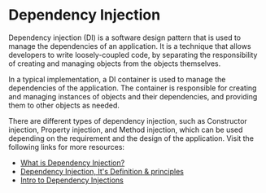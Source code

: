 # Dependency Injection

Dependency injection (DI) is a software design pattern that is used to manage the dependencies of an application. It is a technique that allows developers to write loosely-coupled code, by separating the responsibility of creating and managing objects from the objects themselves.

In a typical implementation, a DI container is used to manage the dependencies of the application. The container is responsible for creating and managing instances of objects and their dependencies, and providing them to other objects as needed.

There are different types of dependency injection, such as Constructor injection, Property injection, and Method injection, which can be used depending on the requirement and the design of the application.
Visit the following links for more resources:

- [What is Dependency Injection?](https://stackoverflow.com/questions/130794/what-is-dependency-injection)
- [Dependency Injection, It's Definition & principles](https://www.growin.com/blog/what-is-dependency-injection/)
- [Intro to Dependency Injections](https://www.freecodecamp.org/news/a-quick-intro-to-dependency-injection-what-it-is-and-when-to-use-it-7578c84fa88f/)